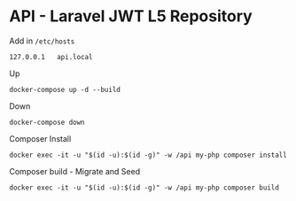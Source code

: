 <!-- # Setup Php 7.2 - Nginx - Composer - PostgreSQL - Adminer -->
# API - Laravel JWT L5 Repository

<!-- Containers
- my-php | php7.2-fpm
- my-nginx | nginx
- my-database | postgres
- my-adminer | adminer
- composer -->

Add in `/etc/hosts`
```
127.0.0.1   api.local
```

Up
```
docker-compose up -d --build
```

Down
```
docker-compose down
```

Composer Install
```
docker exec -it -u "$(id -u):$(id -g)" -w /api my-php composer install
```

Composer build - Migrate and Seed
```
docker exec -it -u "$(id -u):$(id -g)" -w /api my-php composer build
```
